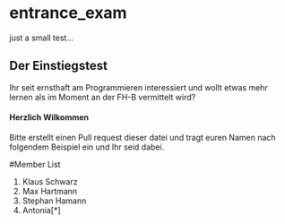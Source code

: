 # entrance_exam
just a small test...

## Der Einstiegstest
Ihr seit ernsthaft am Programmieren interessiert und wollt etwas mehr lernen als im Moment an der FH-B vermittelt wird?
#### Herzlich Wilkommen 
Bitte erstellt einen Pull request dieser datei und tragt euren Namen nach folgendem Beispiel ein und Ihr seid dabei.

#Member List

1. Klaus Schwarz
2. Max Hartmann
3. Stephan Hamann
4. Antonia[*]
